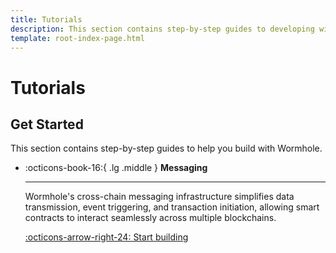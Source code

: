 ```yaml
---
title: Tutorials
description: This section contains step-by-step guides to developing with Wormhole including creating cross-chain contracts and multichain transfers.
template: root-index-page.html
---
```


# Tutorials

## Get Started

This section contains step-by-step guides to help you build with Wormhole. 

<div class="grid cards" markdown>

-   :octicons-book-16:{ .lg .middle } **Messaging**

    ---

    Wormhole's cross-chain messaging infrastructure simplifies data transmission, event triggering, and transaction initiation, allowing smart contracts to interact seamlessly across multiple blockchains. 

    [:octicons-arrow-right-24: Start building](/tutorials/messaging/)

</div>





